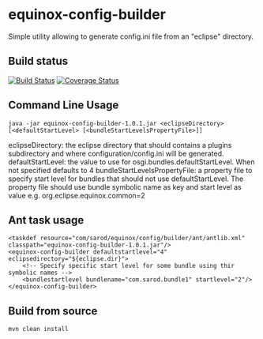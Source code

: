 equinox-config-builder
======================

Simple utility allowing to generate config.ini file from an "eclipse" directory.

Build status
------------

[![Build Status](https://api.travis-ci.org/sarod/equinox-config-builder.png)](https://travis-ci.org/sarod/equinox-config-builder)
[![Coverage Status](https://img.shields.io/coveralls/sarod/equinox-config-builder.svg)](https://coveralls.io/r/sarod/equinox-config-builder)

Command Line Usage
------------------

	java -jar equinox-config-builder-1.0.1.jar <eclipseDirectory> [<defaultStartLevel> [<bundleStartLevelsPropertyFile>]]

eclipseDirectory: the eclipse directory that should contains a plugins subdirectory and where configuration/config.ini will be generated.
defaultStartLevel: the value to use for osgi.bundles.defaultStartLevel. When not specified defaults to 4
bundleStartLevelsPropertyFile: a property file to specify start level for bundles that should not use defaultStartLevel. The property file should use bundle symbolic name as key and start level as value e.g. org.eclipse.equinox.common=2
 
Ant task usage
---------------

	<taskdef resource="com/sarod/equinox/config/builder/ant/antlib.xml" classpath="equinox-config-builder-1.0.1.jar"/>
	<equinox-config-builder defaultstartlevel="4" eclipsedirectory="${eclipse.dir}">
		<!-- Specify specific start level for some bundle using thir symbolic names -->
		<bundlestartlevel bundlename="com.sarod.bundle1" startlevel="2"/>
	</equinox-config-builder>
	
	
Build from source 
-----------------
	mvn clean install
	
<!--
How to release to maven central
-------------------------------

1. Configure pgp
2. Add the following to your settings.xml:
	
	<servers>
		<server>
			<id>ossrh</id>
			<username>XXX</username>
			<password>XXX</password>
		</server>
	</servers>

	<profiles>
		<profile>
			<id>sign</id>
			<activation>
				<activeByDefault>true</activeByDefault>
			</activation>
			<properties>
				<gpg.passphrase>XXX</gpg.passphrase>
			</properties>
		</profile>
	</profiles>
	
3. TBD-->